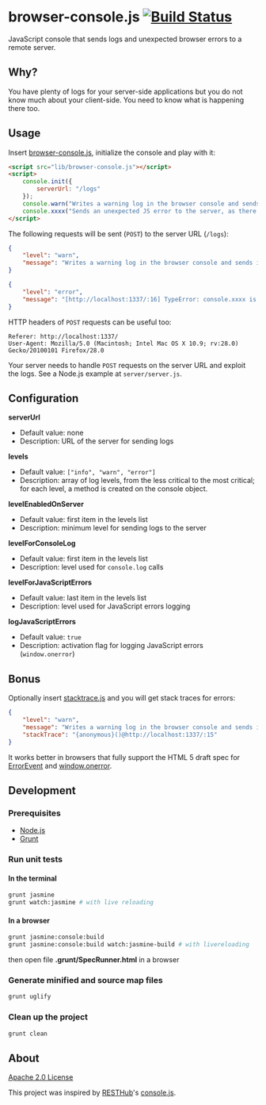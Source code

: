 # browser-console.js [![Build Status](https://travis-ci.org/mickaeltr/browser-console.js.svg?branch=master)](https://travis-ci.org/mickaeltr/browser-console.js)

JavaScript console that sends logs and unexpected browser errors to a remote server.

## Why?

You have plenty of logs for your server-side applications but you do not know much about your client-side. You need to know what is happening there too.

## Usage

Insert [browser-console.js](https://github.com/mickaeltr/browser-console.js), initialize the console and play with it:

```html
<script src="lib/browser-console.js"></script>
<script>
    console.init({
        serverUrl: "/logs"
    });
    console.warn("Writes a warning log in the browser console and sends it to the server", new Error("Oops"));
    console.xxxx("Sends an unexpected JS error to the server, as there is no 'xxxx' level/method");
</script>
```

The following requests will be sent (`POST`) to the server URL (`/logs`):

```json
{
    "level": "warn",
    "message": "Writes a warning log in the browser console and sends it to the server, Error: Oops!"
}
```

```json
{
    "level": "error",
    "message": "[http://localhost:1337/:16] TypeError: console.xxxx is not a function"
}
```

HTTP headers of `POST` requests can be useful too:

```
Referer: http://localhost:1337/
User-Agent: Mozilla/5.0 (Macintosh; Intel Mac OS X 10.9; rv:28.0) Gecko/20100101 Firefox/28.0
```

Your server needs to handle `POST` requests on the server URL and exploit the logs. See a Node.js example at `server/server.js`.

## Configuration

**serverUrl**

* Default value: none
* Description: URL of the server for sending logs

**levels**

* Default value: `["info", "warn", "error"]`
* Description: array of log levels, from the less critical to the most critical; for each level, a method is created on the console object.

**levelEnabledOnServer**

* Default value: first item in the levels list
* Description: minimum level for sending logs to the server

**levelForConsoleLog**

* Default value: first item in the levels list
* Description: level used for `console.log` calls

**levelForJavaScriptErrors**

* Default value: last item in the levels list
* Description: level used for JavaScript errors logging

**logJavaScriptErrors**

* Default value: `true`
* Description: activation flag for logging JavaScript errors (`window.onerror`)

## Bonus

Optionally insert [stacktrace.js](https://github.com/stacktracejs/stacktrace.js) and you will get stack traces for errors:

```json
{
    "level": "warn",
    "message": "Writes a warning log in the browser console and sends it to the server, Error: Oops!",
    "stackTrace": "{anonymous}()@http://localhost:1337/:15"
}
```

It works better in browsers that fully support the HTML 5 draft spec for [ErrorEvent](http://www.w3.org/html/wg/drafts/html/master/webappapis.html#the-errorevent-interface)
and [window.onerror](http://www.w3.org/html/wg/drafts/html/master/webappapis.html#onerroreventhandler).

## Development

### Prerequisites

* [Node.js](http://nodejs.org/)
* [Grunt](http://gruntjs.com/)

### Run unit tests

#### In the terminal

```bash
grunt jasmine
grunt watch:jasmine # with live reloading
```

#### In a browser

```bash
grunt jasmine:console:build
grunt jasmine:console:build watch:jasmine-build # with livereloading
```
then open file **.grunt/SpecRunner.html** in a browser

### Generate minified and source map files

```bash
grunt uglify
```

### Clean up the project

```bash
grunt clean
```

## About

[Apache 2.0 License](http://www.apache.org/licenses/LICENSE-2.0.html)

This project was inspired by [RESTHub](http://resthub.org/)'s [console.js](https://github.com/resthub/resthub-backbone-stack/blob/master/js/lib/resthub/console.js).
